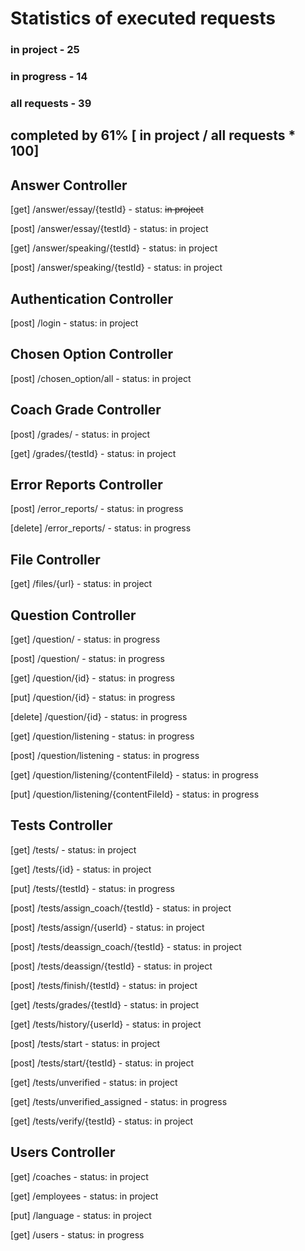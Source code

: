 # Statistics of executed requests

### in project   - 25
### in progress  - 14
### all requests - 39

## completed by 61% [ in project / all requests * 100]


## Answer Controller 
  [get] /answer/essay/{testId}     - status: ~~in project~~
  
  [post] /answer/essay/{testId}    - status: in project

  [get] /answer/speaking/{testId}  - status: in project
  
  [post] /answer/speaking/{testId} - status: in project

## Authentication Controller
  [post] /login - status: in project

## Chosen Option Controller
  [post] /chosen_option/all - status: in project

## Coach Grade Controller
  [post] /grades/        - status: in project
  
  [get] /grades/{testId} - status: in project

## Error Reports Controller
  [post] /error_reports/   - status: in progress
  
  [delete] /error_reports/ - status: in progress

## File Controller
  [get] /files/{url} - status: in project

## Question Controller
  [get]  /question/          - status: in progress
  
  [post] /question/          - status: in progress
  
  [get]  /question/{id}      - status: in progress
  
  [put]  /question/{id}      - status: in progress
  
  [delete]  /question/{id}   - status: in progress

  [get] /question/listening  - status: in progress
  
  [post] /question/listening - status: in progress

  [get] /question/listening/{contentFileId} - status: in progress
  
  [put] /question/listening/{contentFileId} - status: in progress

## Tests Controller
  [get] /tests/         - status: in project
  
  [get] /tests/{id}     - status: in project
  
  [put] /tests/{testId} - status: in progress

  [post] /tests/assign_coach/{testId}   - status: in project
  
  [post] /tests/assign/{userId}         - status: in project

  [post] /tests/deassign_coach/{testId} - status: in project
  
  [post] /tests/deassign/{testId}       - status: in project

  [post] /tests/finish/{testId}  - status: in project
  
  [get]  /tests/grades/{testId}  - status: in project
  
  [get]  /tests/history/{userId} - status: in project

  [post] /tests/start          - status: in project
  
  [post] /tests/start/{testId} - status: in project

  [get] /tests/unverified          - status: in project
  
  [get] /tests/unverified_assigned - status: in progress
  
  [get] /tests/verify/{testId}     - status: in project

## Users Controller
  [get] /coaches   - status: in project
  
  [get] /employees - status: in project 
  
  [put] /language  - status: in project
  
  [get] /users     - status: in progress



